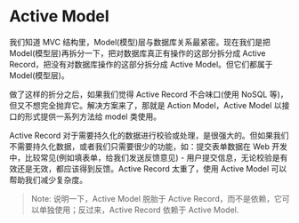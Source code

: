# Active Model

我们知道 MVC 结构里，Model(模型)层与数据库关系最紧密。现在我们是把 Model(模型层)再拆分一下，把对数据库真正有操作的这部分拆分成 Active Record，把没有对数据库操作的这部分拆分成 Active Model。但它们都属于 Model(模型层)。

做了这样的折分之后，如果我们觉得 Active Record 不合味口(使用 NoSQL 等)，但又不想完全抛弃它。解决方案来了，那就是 Action Model，Active Model 以接口的形式提供一系列方法给 model 类使用。

Active Record 对于需要持久化的数据进行校验或处理，是很强大的。但如果我们不需要持久化数据，或者我们只需要很少的功能，如：提交表单数据在 Web 开发中，比较常见(例如填表单，给我们发送反馈意见) - 用户提交信息，无论校验是有效还是无效，都应该得到反馈。Active Record 太重了，使用 Active Model 可以帮助我们减少复杂度。

> Note: 说明一下，Active Model 脱胎于 Active Record，而不是依赖，它可以单独使用；反过来，Active Record 依赖于 Active Model.

